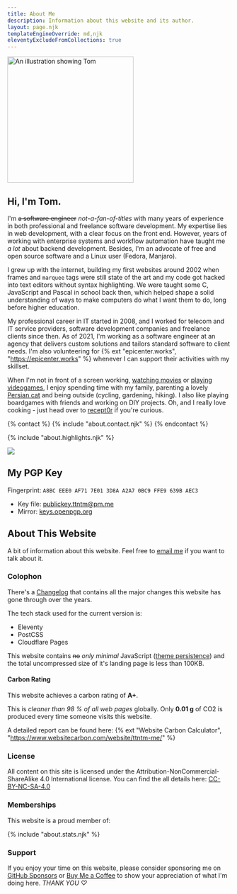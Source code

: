 ```yaml
---
title: About Me
description: Information about this website and its author.
layout: page.njk
templateEngineOverride: md,njk
eleventyExcludeFromCollections: true
---
```


<div class="flex flex-row justify-content-between align-items-center flex-wrap mb1">
  <div class="w25 w75m p1 mx-auto">
    <img class="img-fluid circle shadow u-photo" src="/img/ttntm.webp" alt="An illustration showing Tom" title="Yup, that could be me." width="285" height="285">
  </div>
  <div class="w75 w100m pl2-dsktp">
    <h2 class="h3">
      Hi, I'm Tom.
    </h2>
    <p class="p-note m0">
      I'm <s>a software engineer</s> <em>not-a-fan-of-titles</em> with many years of experience in both professional and freelance software development. My expertise lies in web development, with a clear focus on the front end. However, years of working with enterprise systems and workflow automation have taught me <em>a lot</em> about backend development. Besides, I'm an advocate of free and open source software and a Linux user (Fedora, Manjaro).
    </p>
  </div>
</div>

I grew up with the internet, building my first websites around 2002 when frames and `marquee` tags were still state of the art and my code got hacked into text editors without syntax highlighting. We were taught some C, JavaScript and Pascal in school back then, which helped shape a solid understanding of ways to make computers do what I want them to do, long before higher education.

My professional career in IT started in 2008, and I worked for telecom and IT service providers, software development companies and freelance clients since then. As of 2021, I'm working as a software engineer at an agency that delivers custom solutions and tailors standard software to client needs. I'm also volunteering for {% ext "epicenter.works", "https://epicenter.works" %} whenever I can support their activities with my skillset.

When I'm not in front of a screen working, <a href="https://watch3r.app" target="_blank">watching movies</a> or [playing videogames](/games/), I enjoy spending time with my family, parenting a lovely [Persian cat](#cat) and being outside (cycling, gardening, hiking). I also like playing boardgames with friends and working on DIY projects. Oh, and I really love cooking - just head over to <a href="https://recept0r.com" target="_blank">recept0r</a> if you're curious.

{% contact %}
  {% include "about.contact.njk" %}
{% endcontact %}

<div class="hr shadow mt2 mb2"></div>

{% include "about.highlights.njk" %}

<p id="cat" class="text-center mt2 mb0">
  <a href="https://pixelfed.social/alfithecat" rel="noopener" target="_blank" title="Meow!">
    <img class="mx-auto" src="/img/walking_cat.gif">
  </a>
</p>
<div class="hr shadow mb2" style="margin-top: 0;"></div>

## My PGP Key

Fingerprint: `A8BC EEE0 AF71 7E01 3D8A A2A7 0BC9 FFE9 639B AEC3`

- Key file: [publickey.ttntm@pm.me](/publickey.ttntm@pm.me-a8bceee0af717e013d8aa2a70bc9ffe9639baec3.asc)
- Mirror: <a href="https://keys.openpgp.org/vks/v1/by-fingerprint/A8BCEEE0AF717E013D8AA2A70BC9FFE9639BAEC3" rel="noopener" target="_blank">keys.openpgp.org</a>

<div class="hr shadow mt2 mb2"></div>

## About This Website

A bit of information about this website. Feel free to <a href="mailto:ttntm@pm.me?subject=About your website">email me</a> if you want to talk about it.

### Colophon

There's a [Changelog](/changelog/) that contains all the major changes this website has gone through over the years.

The tech stack used for the current version is:

- Eleventy
- PostCSS
- Cloudflare Pages

This website contains <s>no</s> _only minimal_ JavaScript ([theme persistence](/blog/dark-mode/)) and the total uncompressed size of it's landing page is less than 100KB.

#### Carbon Rating

This website achieves a carbon rating of **A+**.

This is _cleaner than 98 % of all web pages_ globally.
Only **0.01 g** of CO2 is produced every time someone visits this website.

A detailed report can be found here: {% ext "Website Carbon Calculator", "https://www.websitecarbon.com/website/ttntm-me/" %}

### License

<a id="license"></a>All content on this site is licensed under the Attribution-NonCommercial-ShareAlike 4.0 International license. You can find the all details here: <a href="https://creativecommons.org/licenses/by-nc-sa/4.0/deed.en" rel="noopener" target="_blank">CC-BY-NC-SA-4.0</a>

### Memberships

This website is a proud member of:

{% include "about.stats.njk" %}

### Support

If you enjoy your time on this website, please consider sponsoring me on <a href="https://github.com/sponsors/ttntm/" target="_blank" rel="noopener">GitHub Sponsors</a> or <a href="https://www.buymeacoffee.com/ttntm" target="_blank" rel="noopener">Buy Me a Coffee</a> to show your appreciation of what I'm doing here. _THANK YOU &#9825;_
